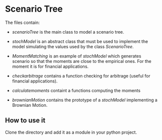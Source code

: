# Scenario Tree

The files contain:
- *scenarioTree* is the main class to model a scenario tree.

- *stochModel* is an abstract class that must be used to implement the model simulating the values used by the class *ScenarioTree*.

- *MomentMatching* is an example of *stochModel* which generates scenario so that the moments are close to the empirical ones. For the moment it is for financial applications.

- *checkarbitrage* contains a function checking for arbitrage (useful for financial applications).

- *calculatemoments* containt a functions computing the moments

- *brownianMotion* contains the prototype of a *stochModel* implementing a Brownian Motion.


## How to use it

Clone the directory and add it as a module in your python project.


